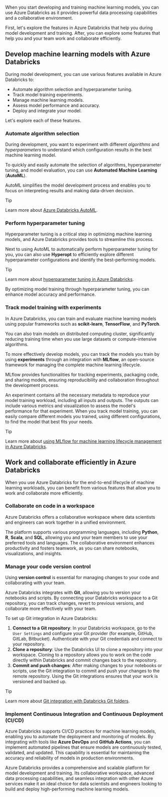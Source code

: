 When you start developing and training machine learning models, you can use Azure Databricks as it provides powerful data processing capabilities and a collaborative environment.

First, let's explore the features in Azure Databricks that help you during model development and training. After, you can explore some features that help you and your team work and collaborate efficiently.

## Develop machine learning models with Azure Databricks

During model development, you can use various features available in Azure Databricks to:

- Automate algorithm selection and hyperparameter tuning.
- Track model training experiments.
- Manage machine learning models.
- Assess model performance and accuracy.
- Deploy and integrate your model.

Let's explore each of these features.

### Automate algorithm selection

During development, you want to experiment with different *algorithms* and *hyperparameters* to understand which configuration results in the best machine learning model.

To quickly and easily automate the selection of algorithms, hyperparameter tuning, and model evaluation, you can use **Automated Machine Learning** (**AutoML**).

AutoML simplifies the model development process and enables you to focus on interpreting results and making data-driven decision.

> [!Tip]
> Learn more about [Azure Databricks AutoML](/azure/databricks/machine-learning/automl?azure-portal=true).

### Perform hyperparameter tuning

Hyperparameter tuning is a critical step in optimizing machine learning models, and Azure Databricks provides tools to streamline this process.

Next to using AutoML to automatically perform hyperparameter tuning for you, you can also use **Hyperopt** to efficiently explore different hyperparameter configurations and identify the best-performing models.

> [!Tip]
> Learn more about [hyperparameter tuning in Azure Databricks](/azure/databricks/machine-learning/automl-hyperparam-tuning/?azure-portal=true).

By optimizing model training through hyperparameter tuning, you can enhance model accuracy and performance.

### Track model training with experiments

In Azure Databricks, you can train and evaluate machine learning models using popular frameworks such as **scikit-learn**, **TensorFlow**, and **PyTorch**.

You can also train models on distributed computing cluster, significantly reducing training time when you use large datasets or compute-intensive algorithms.

To more effectively develop models, you can track the models you train by using **experiments** through an integration with **MLflow**, an open-source framework for managing the complete machine learning lifecycle.

MLflow provides functionalities for tracking experiments, packaging code, and sharing models, ensuring reproducibility and collaboration throughout the development process.

An experiment contains all the necessary metadata to reproduce your model training workload, including all inputs and outputs. The outputs can include various metrics and visualization to assess the model's performance for that experiment. When you track model training, you can easily compare different models you trained, using different configurations, to find the model that best fits your needs.

> [!Tip]
> Learn more about [using MLflow for machine learning lifecycle management in Azure Databricks](/azure/databricks/mlflow/?azure-portal=true).

## Work and collaborate efficiently in Azure Databricks

When you use Azure Databricks for the end-to-end lifecycle of machine learning workloads, you can benefit from various features that allow you to work and collaborate more efficiently.

### Collaborate on code in a workspace

Azure Databricks offers a collaborative workspace where data scientists and engineers can work together in a unified environment.

The platform supports various programming languages, including **Python**, **R**, **Scala**, and **SQL**, allowing you and your team members to use your preferred tools and languages. The collaborative environment enhances productivity and fosters teamwork, as you can share notebooks, visualizations, and insights.

### Manage your code version control

Using **version control** is essential for managing changes to your code and collaborating with your team.

Azure Databricks integrates with **Git**, allowing you to version your notebooks and scripts. By connecting your Databricks workspace to a Git repository, you can track changes, revert to previous versions, and collaborate more effectively with your team.

To set up Git integration in Azure Databricks:

1. **Connect to a Git repository**: In your Databricks workspace, go to the `User Settings` and configure your Git provider (for example, GitHub, GitLab, Bitbucket). Authenticate with your Git credentials and connect to your repository.
1. **Clone a repository**: Use the Databricks UI to clone a repository into your workspace. Cloning to a repository allows you to work on the code directly within Databricks and commit changes back to the repository.
1. **Commit and push changes**: After making changes to your notebooks or scripts, use the Git integration to commit and push your changes to the remote repository. Using the Git integrations ensures that your work is versioned and backed up.

> [!Tip]
> Learn more about [Git integration with Databricks Git folders](/azure/databricks/repos/?azure-portal=true).

### Implement Continuous Integration and Continuous Deployment (CI/CD)

Azure Databricks supports CI/CD practices for machine learning models, enabling you to automate the deployment and monitoring of models. By integrating with tools like **Azure DevOps** and **GitHub Actions**, you can implement automated pipelines that ensure models are continuously tested, validated, and updated. This capability is essential for maintaining the accuracy and reliability of models in production environments.

Azure Databricks provides a comprehensive and scalable platform for model development and training. Its collaborative workspace, advanced data processing capabilities, and seamless integration with other Azure services make it an ideal choice for data scientists and engineers looking to build and deploy high-performing machine learning models.
